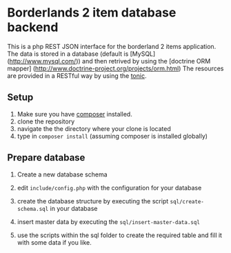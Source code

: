 Borderlands 2 item database backend
===================================
This is a php REST JSON interface for the borderland 2 items application.
The data is stored in a database (default is [MySQL] (http://www.mysql.com/)) and then retrived by using the [doctrine ORM mapper] (http://www.doctrine-project.org/projects/orm.html)
The resources are provided in a RESTful way by using the [tonic](http://www.peej.co.uk/tonic/).

Setup
-----
1. Make sure you have [composer](http://getcomposer.org/) installed.
2. clone the repository 
3. navigate the the directory where your clone is located
4. type in `composer install` (assuming composer is installed globally)

Prepare database
----------------
1. Create a new database schema
2. edit ```include/config.php``` with the configuration for your database
3. create the database structure by executing the script `sql/create-schema.sql` in your database
4. insert master data by executing the `sql/insert-master-data.sql`


5. use the scripts within the sql folder to create the required table and fill it with some data if you like.
